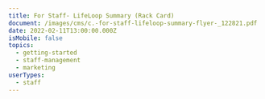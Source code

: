 ```yaml
---
title: For Staff- LifeLoop Summary (Rack Card)
document: /images/cms/c.-for-staff-lifeloop-summary-flyer-_122821.pdf
date: 2022-02-11T13:00:00.000Z
isMobile: false
topics:
  - getting-started
  - staff-management
  - marketing
userTypes:
  - staff
---
```

